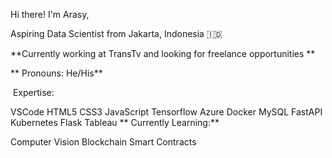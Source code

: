 Hi there!  I'm Arasy,

Aspiring Data Scientist  from Jakarta, Indonesia 🇮🇩

**Currently working at TransTv  and looking for freelance opportunities **

** Pronouns: He/His**

‍ Expertise:

VSCode
HTML5
CSS3
JavaScript
Tensorflow
Azure
Docker
MySQL
FastAPI
Kubernetes
Flask
Tableau
** Currently Learning:**

Computer Vision
Blockchain
Smart Contracts
